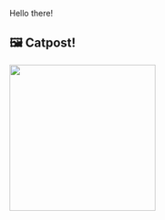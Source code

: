 Hello there!



## 🖼️ Catpost!

<sub>
    <img src="https://cdn2.thecatapi.com/images/bt3.jpg" height="256">
</sub>

